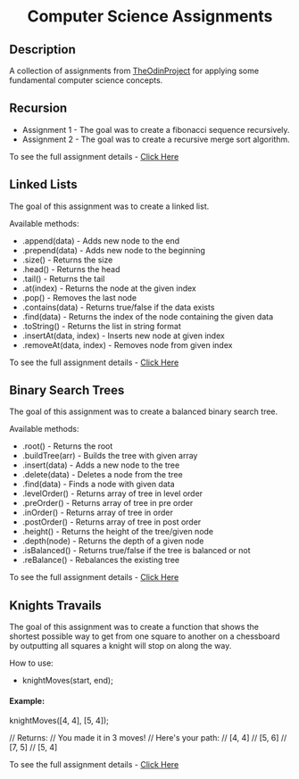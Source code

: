 <div  align=center>
	<h1>Computer Science Assignments</h1>
</div>

## Description

A collection of assignments from [TheOdinProject](https://www.theodinproject.com) for applying some fundamental computer science concepts.

## Recursion

-   Assignment 1 - The goal was to create a fibonacci sequence recursively.
-   Assignment 2 - The goal was to create a recursive merge sort algorithm.

To see the full assignment details - [Click Here](https://www.theodinproject.com/lessons/javascript-recursion)

## Linked Lists

The goal of this assignment was to create a linked list.

Available methods:

-   .append(data) - Adds new node to the end
-   .prepend(data) - Adds new node to the beginning
-   .size() - Returns the size
-   .head() - Returns the head
-   .tail() - Returns the tail
-   .at(index) - Returns the node at the given index
-   .pop() - Removes the last node
-   .contains(data) - Returns true/false if the data exists
-   .find(data) - Returns the index of the node containing the given data
-   .toString() - Returns the list in string format
-   .insertAt(data, index) - Inserts new node at given index
-   .removeAt(data, index) - Removes node from given index

To see the full assignment details - [Click Here](https://www.theodinproject.com/lessons/javascript-linked-lists)

## Binary Search Trees

The goal of this assignment was to create a balanced binary search tree.

Available methods:

-   .root() - Returns the root
-   .buildTree(arr) - Builds the tree with given array
-   .insert(data) - Adds a new node to the tree
-   .delete(data) - Deletes a node from the tree
-   .find(data) - Finds a node with given data
-   .levelOrder() - Returns array of tree in level order
-   .preOrder() - Returns array of tree in pre order
-   .inOrder() - Returns array of tree in order
-   .postOrder() - Returns array of tree in post order
-   .height() - Returns the height of the tree/given node
-   .depth(node) - Returns the depth of a given node
-   .isBalanced() - Returns true/false if the tree is balanced or not
-   .reBalance() - Rebalances the existing tree

To see the full assignment details - [Click Here](https://www.theodinproject.com/lessons/javascript-binary-search-trees)

## Knights Travails

The goal of this assignment was to create a function that shows the shortest possible way to get from one square to another on a chessboard by outputting all squares a knight will stop on along the way.

How to use:

-   knightMoves(start, end);

#### Example:

knightMoves([4, 4], [5, 4]);

// Returns:
// You made it in 3 moves!
// Here's your path:
// [4, 4]
// [5, 6]
// [7, 5]
// [5, 4]

To see the full assignment details - [Click Here](https://www.theodinproject.com/lessons/javascript-knights-travails)
